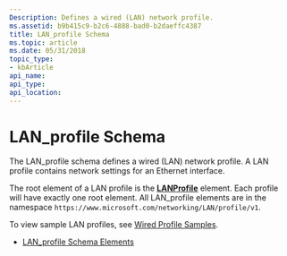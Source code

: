 ```yaml
---
Description: Defines a wired (LAN) network profile.
ms.assetid: b9b415c9-b2c6-4888-bad0-b2daeffc4387
title: LAN_profile Schema
ms.topic: article
ms.date: 05/31/2018
topic_type: 
- kbArticle
api_name: 
api_type: 
api_location: 
---
```


# LAN\_profile Schema

The LAN\_profile schema defines a wired (LAN) network profile. A LAN profile contains network settings for an Ethernet interface.

The root element of a LAN profile is the [**LANProfile**](lan-profileschema-lanprofile-element.md) element. Each profile will have exactly one root element. All LAN\_profile elements are in the namespace `https://www.microsoft.com/networking/LAN/profile/v1`.

To view sample LAN profiles, see [Wired Profile Samples](wired-profile-samples.md).

-   [LAN\_profile Schema Elements](lan-profileschema-elements.md)

 

 



